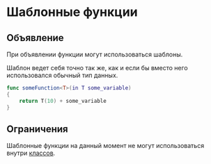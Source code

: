 # Шаблонные функции

## Объявление

При объявлении функции могут использоваться шаблоны. <br />

Шаблон ведет себя точно так же, как и если бы вместо него использовался обычный тип данных.

```Swift
func someFunction<T>(in T some_variable)
{
    return T(10) + some_variable
}
```

## Ограничения
Шаблонные функции на данный момент не могут использоваться внутри [классов](class.md).
